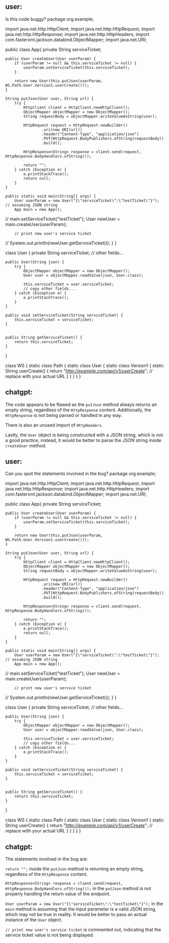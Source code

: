 

## user: 

Is this code buggy?
package org.example;

import java.net.http.HttpClient;
import java.net.http.HttpRequest;
import java.net.http.HttpResponse;
import java.net.http.HttpHeaders;
import com.fasterxml.jackson.databind.ObjectMapper;
import java.net.URI;

public class App{
    private String serviceTicket;

    public User createUser(User userParam) {
        if (userParam != null && this.serviceTicket != null) {
            userParam.setServiceTicket(this.serviceTicket);
        }

        return new User(this.putJson(userParam, WS.Path.User.Version1.userCreate()));
    }

    String putJson(User user, String url) {
        try {
            HttpClient client = HttpClient.newHttpClient();
            ObjectMapper objectMapper = new ObjectMapper();
            String requestBody = objectMapper.writeValueAsString(user);

            HttpRequest request = HttpRequest.newBuilder()
                    .uri(new URI(url))
                    .header("Content-Type", "application/json")
                    .PUT(HttpRequest.BodyPublishers.ofString(requestBody))
                    .build();

            HttpResponse<String> response = client.send(request, HttpResponse.BodyHandlers.ofString());

            return "";
        } catch (Exception e) {
            e.printStackTrace();
            return null;
        }
    }

    public static void main(String[] args) {
        User userParam = new User("{\"serviceTicket\":\"testTicket\"}"); // assuming JSON string
        App main = new App();
//        main.setServiceTicket("testTicket");
        User newUser = main.createUser(userParam);

        // print new user's service ticket
//        System.out.println(newUser.getServiceTicket());
    }
}

class User {
    private String serviceTicket;
    // other fields...

    public User(String json) {
        try {
            ObjectMapper objectMapper = new ObjectMapper();
            User user = objectMapper.readValue(json, User.class);

            this.serviceTicket = user.serviceTicket;
            // copy other fields...
        } catch (Exception e) {
            e.printStackTrace();
        }
    }

    public void setServiceTicket(String serviceTicket) {
        this.serviceTicket = serviceTicket;
    }


    public String getServiceTicket() {
        return this.serviceTicket;
    }
}

class WS {
    static class Path {
        static class User {
            static class Version1 {
                static String userCreate() {
                    return "http://example.com/api/v1/userCreate";  // replace with your actual URL
                }
            }
        }
    }
}


## chatgpt: 

The code appears to be flawed as the `putJson` method always returns an empty string, regardless of the `HttpResponse` content. Additionally, the `HttpResponse` is not being parsed or handled in any way.

There is also an unused import of `HttpHeaders`. 

Lastly, the `User` object is being constructed with a JSON string, which is not a good practice, instead, it would be better to parse the JSON string inside `createUser` method.

## user: 

Can you spot the statements involved in the bug?
package org.example;

import java.net.http.HttpClient;
import java.net.http.HttpRequest;
import java.net.http.HttpResponse;
import java.net.http.HttpHeaders;
import com.fasterxml.jackson.databind.ObjectMapper;
import java.net.URI;

public class App{
    private String serviceTicket;

    public User createUser(User userParam) {
        if (userParam != null && this.serviceTicket != null) {
            userParam.setServiceTicket(this.serviceTicket);
        }

        return new User(this.putJson(userParam, WS.Path.User.Version1.userCreate()));
    }

    String putJson(User user, String url) {
        try {
            HttpClient client = HttpClient.newHttpClient();
            ObjectMapper objectMapper = new ObjectMapper();
            String requestBody = objectMapper.writeValueAsString(user);

            HttpRequest request = HttpRequest.newBuilder()
                    .uri(new URI(url))
                    .header("Content-Type", "application/json")
                    .PUT(HttpRequest.BodyPublishers.ofString(requestBody))
                    .build();

            HttpResponse<String> response = client.send(request, HttpResponse.BodyHandlers.ofString());

            return "";
        } catch (Exception e) {
            e.printStackTrace();
            return null;
        }
    }

    public static void main(String[] args) {
        User userParam = new User("{\"serviceTicket\":\"testTicket\"}"); // assuming JSON string
        App main = new App();
//        main.setServiceTicket("testTicket");
        User newUser = main.createUser(userParam);

        // print new user's service ticket
//        System.out.println(newUser.getServiceTicket());
    }
}

class User {
    private String serviceTicket;
    // other fields...

    public User(String json) {
        try {
            ObjectMapper objectMapper = new ObjectMapper();
            User user = objectMapper.readValue(json, User.class);

            this.serviceTicket = user.serviceTicket;
            // copy other fields...
        } catch (Exception e) {
            e.printStackTrace();
        }
    }

    public void setServiceTicket(String serviceTicket) {
        this.serviceTicket = serviceTicket;
    }


    public String getServiceTicket() {
        return this.serviceTicket;
    }
}

class WS {
    static class Path {
        static class User {
            static class Version1 {
                static String userCreate() {
                    return "http://example.com/api/v1/userCreate";  // replace with your actual URL
                }
            }
        }
    }
}


## chatgpt: 

The statements involved in the bug are:

`return "";` inside the `putJson` method is returning an empty string, regardless of the `HttpResponse` content.

`HttpResponse<String> response = client.send(request, HttpResponse.BodyHandlers.ofString());` in the `putJson` method is not properly handling the return value of the endpoint.

`User userParam = new User("{\"serviceTicket\":\"testTicket\"}");` in the `main` method is assuming that the input parameter is a valid JSON string, which may not be true in reality. It would be better to pass an actual instance of the `User` object. 

`// print new user's service ticket` is commented out, indicating that the service ticket value is not being displayed.